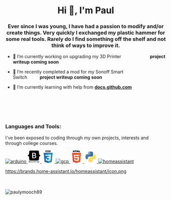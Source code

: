 <h1 align="center">Hi 👋, I'm Paul</h1>
<h3 align="center">Ever since I was young, I have had a passion to modify and/or create things. Very quickly I exchanged my plastic hammer for some real tools. Rarely do I find something off the shelf and not think of ways to improve it.</h3>


- 🔭 I’m currently working on upgrading my 3D Printer                       **project writeup coming soon**

- 🔭 I’m recently completed a mod for my Sonoff Smart Switch          **project writeup coming soon**

- 🌱 I’m currently learning with help from   <a href="https://docs.github.com/" target="_blank"> **docs.github.com** </a>

<br><br><br><br>

<h3 align="left">Languages and Tools:</h3>
<p align="left"> I've been exposed to coding through my own projects, interests and through college courses.</p>
<p align="left"> <a href="https://www.arduino.cc/" target="_blank" rel="noreferrer"> <img src="https://cdn.worldvectorlogo.com/logos/arduino-1.svg" alt="arduino" width="40" height="40"/> </a> <a href="https://getbootstrap.com" target="_blank" rel="noreferrer"> <img src="https://raw.githubusercontent.com/devicons/devicon/master/icons/bootstrap/bootstrap-plain-wordmark.svg" alt="bootstrap" width="40" height="40"/> </a> <a href="https://www.w3schools.com/css/" target="_blank" rel="noreferrer"> <img src="https://raw.githubusercontent.com/devicons/devicon/master/icons/css3/css3-original-wordmark.svg" alt="css3" width="40" height="40"/> </a> <a href="https://cloud.google.com" target="_blank" rel="noreferrer"> <img src="https://www.vectorlogo.zone/logos/google_cloud/google_cloud-icon.svg" alt="gcp" width="40" height="40"/> </a> <a href="https://www.w3.org/html/" target="_blank" rel="noreferrer"> <img src="https://raw.githubusercontent.com/devicons/devicon/master/icons/html5/html5-original-wordmark.svg" alt="html5" width="40" height="40"/> </a> <a href="https://www.python.org" target="_blank" rel="noreferrer"> <img src="https://raw.githubusercontent.com/devicons/devicon/master/icons/python/python-original.svg" alt="python" width="40" height="40"/> </a> <a href="https://home-assistant.io" target="_blank" rel="noreferrer"> <img src="https://brands.home-assistant.io/homeassistant/icon.png" alt="homeassistant" width="40" height="40"/> </a>     </p>

https://brands.home-assistant.io/homeassistant/icon.png
<br><br><br>
<p align="left"> <img src="https://komarev.com/ghpvc/?username=paulymooch89&label=Profile%20views&color=0e75b6&style=flat" alt="paulymooch89" /> </p>

<!--
### Hi there 👋

**PaulyMooch89/PaulyMooch89** is a ✨ _special_ ✨ repository because its `README.md` (this file) appears on your GitHub profile.

Here are some ideas to get you started:

- 🔭 I’m currently working on ...
- 🌱 I’m currently learning ...
- 👯 I’m looking to collaborate on ...
- 🤔 I’m looking for help with ...
- 💬 Ask me about ...
- 📫 How to reach me: ...
- 😄 Pronouns: ...
- ⚡ Fun fact: ...
-->
